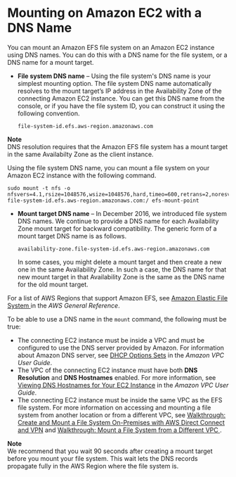 # Mounting on Amazon EC2 with a DNS Name<a name="mounting-fs-mount-cmd-dns-name"></a>

You can mount an Amazon EFS file system on an Amazon EC2 instance using DNS names\. You can do this with a DNS name for the file system, or a DNS name for a mount target\.
+ **File system DNS name** – Using the file system's DNS name is your simplest mounting option\. The file system DNS name automatically resolves to the mount target’s IP address in the Availability Zone of the connecting Amazon EC2 instance\. You can get this DNS name from the console, or if you have the file system ID, you can construct it using the following convention\.

  ```
  file-system-id.efs.aws-region.amazonaws.com
  ```
**Note**  
 DNS resolution requires that the Amazon EFS file system has a mount target in the same Availabilty Zone as the client instance\. 

  Using the file system DNS name, you can mount a file system on your Amazon EC2 instance with the following command\.

  ```
  sudo mount -t nfs -o nfsvers=4.1,rsize=1048576,wsize=1048576,hard,timeo=600,retrans=2,noresvport file-system-id.efs.aws-region.amazonaws.com:/ efs-mount-point
  ```
+ **Mount target DNS name** – In December 2016, we introduced file system DNS names\. We continue to provide a DNS name for each Availability Zone mount target for backward compatibility\. The generic form of a mount target DNS name is as follows\.

  ```
  availability-zone.file-system-id.efs.aws-region.amazonaws.com 
  ```

  In some cases, you might delete a mount target and then create a new one in the same Availability Zone\. In such a case, the DNS name for that new mount target in that Availability Zone is the same as the DNS name for the old mount target\.

For a list of AWS Regions that support Amazon EFS, see [Amazon Elastic File System ](https://docs.aws.amazon.com/general/latest/gr/rande.html#elasticfilesystem-region) in the *AWS General Reference*\.

To be able to use a DNS name in the `mount` command, the following must be true:
+ The connecting EC2 instance must be inside a VPC and must be configured to use the DNS server provided by Amazon\. For information about Amazon DNS server, see [DHCP Options Sets](https://docs.aws.amazon.com/vpc/latest/userguide/VPC_DHCP_Options.html) in the *Amazon VPC User Guide*\. 
+ The VPC of the connecting EC2 instance must have both **DNS Resolution** and **DNS Hostnames** enabled\. For more information, see [Viewing DNS Hostnames for Your EC2 Instance](https://docs.aws.amazon.com/vpc/latest/userguide/vpc-dns.html#vpc-dns-viewing) in the *Amazon VPC User Guide*\. 
+ The connecting EC2 instance must be inside the same VPC as the EFS file system\. For more information on accessing and mounting a file system from another location or from a different VPC, see [Walkthrough: Create and Mount a File System On\-Premises with AWS Direct Connect and VPN](efs-onpremises.md) and [Walkthrough: Mount a File System from a Different VPC ](efs-different-vpc.md)\.

**Note**  
We recommend that you wait 90 seconds after creating a mount target before you mount your file system\. This wait lets the DNS records propagate fully in the AWS Region where the file system is\.